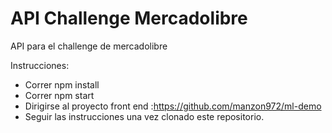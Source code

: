 # API Challenge Mercadolibre

API para el challenge de mercadolibre

Instrucciones:

- Correr npm install
- Correr npm start
- Dirigirse al proyecto front end :https://github.com/manzon972/ml-demo
- Seguir las instrucciones una vez clonado este repositorio.
